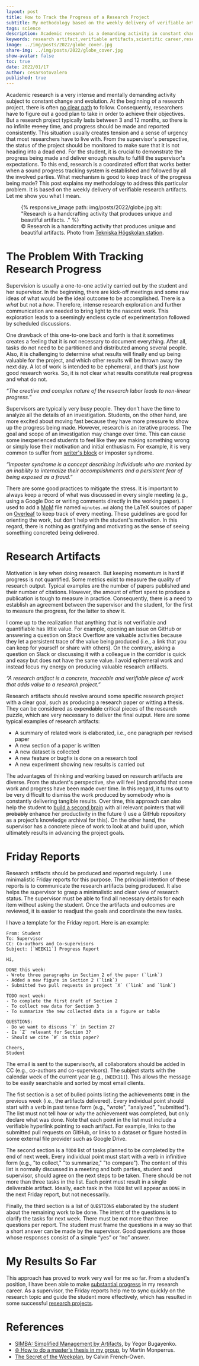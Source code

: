 ```yaml
---
layout: post
title: How to Track the Progress of a Research Project
subtitle: My methodology based on the weekly delivery of verifiable artifacts
tags: science
description: Academic research is a demanding activity in constant change and evolution. Consequently, tracking the progress of a research project is challenging. This post describes my methodology to address this particular problem.
keywords: research artifact,verifiable artifacts,scientific career,research methodology,PhD student
image: ../img/posts/2022/globe_cover.jpg
share-img: ../img/posts/2022/globe_cover.jpg
show-avatar: false
toc: true
date: 2022/01/17
author: cesarsotovalero
published: true
---
```


Academic research is a very intense and mentally demanding activity subject to constant change and evolution.
At the beginning of a research project, there is often [no clear path](./blog/book-review-the-phd-grind) to follow.
Consequently, researchers have to figure out a good plan to take in order to achieve their objectives.
But a research project typically lasts between 3 and 12 months, so there is no infinite ~~money~~ time, and progress should be made and reported consistently.
This situation usually creates tension and a sense of urgency that most researchers have to live with.
From the supervisor's perspective, the status of the project should be monitored to make sure that it is not heading into a dead end.
For the student, it is crucial to demonstrate the progress being made and deliver enough results to fulfill the supervisor's expectations.
To this end, research is a coordinated effort that works better when a sound progress tracking system is established and followed by all the involved parties.
What mechanism is good to keep track of the progress being made?
This post explains my methodology to address this particular problem.
It is based on the weekly delivery of verifiable research artifacts.
Let me show you what I mean.

<figure class="jb_picture">
{% responsive_image path: img/posts/2022/globe.jpg alt: "Research is a handcrafting activity that produces unique and beautiful artifacts. ." %}
  <figcaption class="stroke">
&#169; Research is a handcrafting activity that produces unique and beautiful artifacts. Photo from <a href="https://goo.gl/maps/j8GC4KtHEXoKxLpB8">Tekniska Högskolan station</a>.
</figcaption>
</figure>

# The Problem With Tracking Research Progress

[//]: # (Meta explanation of theh problem)
Supervision is usually a one-to-one activity carried out by the student and her supervisor.
In the beginning, there are kick-off meetings and some raw ideas of what would be the ideal outcome to be accomplished.
There is a _what_ but not a _how_.
Therefore, intense research exploration and further communication are needed to bring light to the nascent work.
This exploration leads to a seemingly endless cycle of experimentation followed by scheduled discussions.

One drawback of this one-to-one back and forth is that it sometimes creates a feeling that it is not necessary to document everything.
After all, tasks do not need to be partitioned and distributed among several people.
Also, it is challenging to determine what results will finally end up being valuable for the project, and which other results will be thrown away the next day.
A lot of work is intended to be ephemeral, and that’s just how good research works.
So, it is not clear what results constitute real progress and what do not.

<aside class="quote">
    <em>“The creative and complex nature of the research labor leads to non-linear progress.”</em>
</aside>

[//]: # (Practical explanation of the problem)
Supervisors are typically very busy people. They don’t have the time to analyze all the details of an investigation. Students, on the other hand, are more excited about moving fast because they have more pressure to show up the progress being made. However, research is an iterative process. The goal and scope of an investigation may change over time. This can cause some inexperienced students to feel like they are making something wrong or simply lose their motivation and initial enthusiasm. For example, it is very common to suffer from [writer's block](./blog/how-i-overcome-writer-block-when-preparing-a-research-paper) or imposter syndrome.

<aside class="quote">
    <em>“Imposter syndrome is a concept describing individuals who are marked by an inability to internalize their accomplishments and a persistent fear of being exposed as a fraud.”</em>
</aside>

[//]: # (Some good practices that exist to remediate)
There are some good practices to mitigate the stress.
It is important to always keep a record of what was discussed in every single meeting (e.g., using a Google Doc or writing comments directly in the working paper).
I used to add a [MoM](https://en.wikipedia.org/wiki/Minutes) file named `minutes.md` along the LaTeX sources of paper on [Overleaf](https://www.overleaf.com/) to keep track of every meeting.
These guidelines are good for orienting the work, but don't help with the student's motivation.
In this regard, there is nothing as gratifying and motivating as the sense of seeing something concreted being delivered.

# Research Artifacts

[//]: # (Motivate the solution)
Motivation is key when doing research. But keeping momentum is hard if progress is not quantified. Some metrics exist to measure the quality of research output. Typical examples are the number of papers published and their number of citations. However, the amount of effort spent to produce a publication is tough to measure in practice. Consequently, there is a need to establish an agreement between the supervisor and the student, for the first to measure the progress, for the latter to show it.

[//]: # (Explain the proposed solution)
I come up to the realization that anything that is not verifiable and quantifiable has little value.
For example, opening an issue on GitHub or answering a question on Stack Overflow are valuable activities because they let a persistent trace of the value being produced (i.e., a link that you can keep for yourself or share with others). On the contrary, asking a question on Slack or discussing it with a colleague in the corridor is quick and easy but does not have the same value. I avoid ephemeral work and instead focus my energy on producing valuable research artifacts.

<aside class="quote">
    <em>“A research artifact is a concrete, traceable and verifiable piece of work that adds value to a research project.”</em>
</aside>

Research artifacts should revolve around some specific research project with a clear goal, such as producing a research paper or witting a thesis.
They can be considered as ~~expendable~~ critical pieces of the research puzzle, which are very necessary to deliver the final output.
Here are some typical examples of research artifacts:

- A summary of related work is elaborated, i.e., one paragraph per revised paper
- A new section of a paper is written
- A new dataset is collected
- A new feature or bugfix is done on a research tool
- A new experiment showing new results is carried out

[//]: # (Explain the advantages of this solution)

The advantages of thinking and working based on research artifacts are diverse. From the student's perspective, she will feel (and proofs) that some work and progress have been made over time. In this regard, it turns out to be very difficult to dismiss the work produced by somebody who is constantly delivering tangible results. Over time, this approach can also help the student to [build a second brain](https://amzn.to/3u5fsR1) with all relevant pointers that will ~~probably~~ enhance her productivity in the future (I use a GitHub repository as a project’s knowledge archival for this). On the other hand, the supervisor has a concrete piece of work to look at and build upon, which ultimately results in advancing the project goals.

# Friday Reports

Research artifacts should be produced and reported regularly. I use minimalistic Friday reports for this purpose.
The principal intention of these reports is to communicate the research artifacts being produced.
It also helps the supervisor to grasp a minimalistic and clear view of research status.
The supervisor must be able to find all necessary details for each item without asking the student.
Once the artifacts and outcomes are reviewed, it is easier to readjust the goals and coordinate the new tasks.

I have a template for the Friday report.
Here is an example:

```text
From: Student
To: Supervisor
CC: Co-authors and Co-supervisors
Subject: [`WEEK11`] Progress Report

Hi,

DONE this week:
- Wrote three paragraphs in Section 2 of the paper (`link`)
- Added a new figure in Section 2 (`link`)
- Submitted two pull requests in project `X` (`link` and `link`)

TODO next week:
- To complete the first draft of Section 2
- To collect new data for Section 3
- To summarize the new collected data in a figure or table

QUESTIONS:
- Do we want to discuss `Y` in Section 2?
- Is `Z` relevant for Section 3?
- Should we cite `W` in this paper?

Cheers,
Student
```

[//]: # (One paragraph about the header)
The email is sent to the supervisor/s, all collaborators should be added in CC (e.g., co-authors and co-supervisors).
The subject starts with the calendar week of the current year (e.g., `[WEEK11]`).
This allows the message to be easily searchable and sorted by most email clients.

[//]: # (One paragraph about the DONE)
The fist section is a set of bulled points listing the achievements `DONE` in the previous week (i.e., the artifacts delivered).
Every individual point should start with a verb in past tense form (e.g., "wrote", "analyzed", "submitted").
The list must not tell _how_ or _why_ the achievement was completed, but only declare what was done.
Note that each point in the list must include a verifiable hyperlink pointing to each artifact.
For example, links to the submitted pull requests on GitHub, or links to a dataset or figure hosted in some external file provider such as Google Drive.

[//]: # (One paragraph bout the TODO)
The second section is a `TODO` list of tasks planned to be completed by the end of next week.
Every individual point must start with a verb in infinitive form (e.g., "to collect," "to summarize," "to compare").
The content of this list is normally discussed in a meeting and both parties, student and supervisor, should agree on the next steps to be taken.
There should be not more than three tasks in the list.
Each point must result in a single deliverable artifact.
Ideally, each task in the `TODO` list will appear as  `DONE` in the next Friday report, but not necessarily.

[//]: # (One paragraph bout the QUESTIONS)
Finally, the third section is a list of `QUESTIONS` elaborated by the student about the remaining work to be done.
The intent of the questions is to clarify the tasks for next week.
There must be not more than three questions per report.
The student must frame the questions in a way so that a short answer can be made by the supervisor.
Good questions are those whose responses consist of a simple “yes” or “no” answer.

# My Results So Far

This approach has proved to work very well for me so far.
From a student's position, I have been able to make [substantial progress](./publications) in my research career. As a supervisor, the Friday reports help me to sync quickly on the research topic and guide the student more effectively, which has resulted in some successful [research projects](./service).

# References

- [SIMBA: Simplified Management by Artifacts](https://youtu.be/2IwBc9UI4Sg), by Yegor Bugayenko.
- [:globe_with_meridians: How to do a master's thesis in my group](https://www.monperrus.net/martin/kth-master-thesis), by Martin Monperrus.
- [The Secret of the Weekplan](https://calv.info/the-secret-of-the-weekplan), by Calvin French-Owen.
